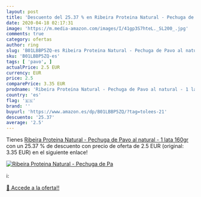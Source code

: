 ```yaml
---
layout: post
title: 'Descuento del 25.37 % en Ribeira Proteina Natural - Pechuga de Pa'
date: 2020-04-18 02:17:31
image: 'https://m.media-amazon.com/images/I/41gp3S7hteL._SL200_.jpg'
comments: true
category: ofertas
author: ring
slug: 'B01LBBP5ZQ-es Ribeira Proteina Natural - Pechuga de Pavo al natural - 1...'
sku: 'B01LBBP5ZQ-es'
tags: [ 'pavo', ]
actualPrice: 2.5 EUR
currency: EUR
price: 2.5
comparePrice: 3.35 EUR
prodname: 'Ribeira Proteina Natural - Pechuga de Pavo al natural - 1 lata 160gr'
country: 'es'
flag: '🇪🇸'
brand: ''
buyurl: 'https://www.amazon.es/dp/B01LBBP5ZQ/?tag=tolees-21'
descuento: '25.37'
average: '2.5'
---
```


Tienes [Ribeira Proteina Natural - Pechuga de Pavo al natural - 1 lata 160gr](https://www.amazon.es/dp/B01LBBP5ZQ/?tag=tolees-21) con un 25.37 % de descuento con precio de oferta de 2.5 EUR (original: 3.35 EUR) en el siguiente enlace!

[![Ribeira Proteina Natural - Pechuga de Pa](https://m.media-amazon.com/images/I/41gp3S7hteL._SL200_.jpg)](https://www.amazon.es/dp/B01LBBP5ZQ/?tag=tolees-21)

ℹ️:


[🛒 Accede a la oferta!!](https://www.amazon.es/dp/B01LBBP5ZQ/?tag=tolees-21)
